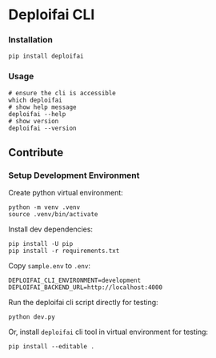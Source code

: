 # Deploifai CLI

### Installation

```shell
pip install deploifai
```

### Usage

```shell
# ensure the cli is accessible
which deploifai
# show help message
deploifai --help
# show version
deploifai --version
```

## Contribute

### Setup Development Environment

Create python virtual environment:

```shell
python -m venv .venv
source .venv/bin/activate
````

Install dev dependencies:

```shell
pip install -U pip
pip install -r requirements.txt
```

Copy `sample.env` to `.env`:

```text
DEPLOIFAI_CLI_ENVIRONMENT=development
DEPLOIFAI_BACKEND_URL=http://localhost:4000
```

Run the deploifai cli script directly for testing:

```shell
python dev.py
```

Or, install `deploifai` cli tool in virtual environment for testing:

```shell
pip install --editable . 
```
